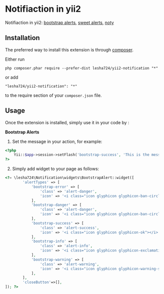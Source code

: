 Notifiaction in yii2 
=====================
Notifiaction in yii2:
    [bootstrap alerts](http://getbootstrap.com/components/#alerts),
    [sweet alerts](http://t4t5.github.io/sweetalert),
    [noty](http://ned.im/noty/)

Installation
------------

The preferred way to install this extension is through [composer](http://getcomposer.org/download/).

Either run

```
php composer.phar require --prefer-dist lesha724/yii2-notification "*"
```

or add

```
"lesha724/yii2-notification": "*"
```

to the require section of your `composer.json` file.


Usage
-----

Once the extension is installed, simply use it in your code by  :

**Bootstrap Alerts**

1) Set the message in your action, for example:

```php
<?php  
    Yii::$app->session->setFlash('bootstrap-success', 'This is the message');
?>
```

2) Simply add widget to your page as follows:

```php
<?= \lesha724\Notification\widgets\BootstrapAlert::widget([
        'alertTypes' => [
            'bootstrap-error' => [
                'class' => 'alert-danger',
                'icon' => '<i class="icon glyphicon glyphicon-ban-circle"></i>',
            ],
            'bootstrap-danger' => [
                'class' => 'alert-danger',
                'icon' => '<i class="icon glyphicon glyphicon-ban-circle"></i>',
            ],
            'bootstrap-success' => [
                'class' => 'alert-success',
                'icon' => '<i class="icon glyphicon glyphicon-ok"></i>',
            ],
            'bootstrap-info' => [
                'class' => 'alert-info',
                'icon' => '<i class="icon glyphicon glyphicon-exclamation-sign"></i>',
            ],
            'bootstrap-warning' => [
                'class' => 'alert-warning',
                'icon' => '<i class="icon glyphicon glyphicon-warning-sign"></i>',
            ],
        ],
        'closeButton'=>[],
]); ?>
```